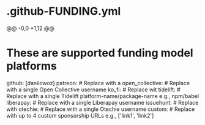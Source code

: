 # .github-FUNDING.yml

@@ -0,0 +1,12 @@
# These are supported funding model platforms

github: [danilowoz]
patreon: # Replace with a
open_collective: # Replace with a single Open Collective username
ko_fi: # Replace wit
tidelift: # Replace with a single Tidelift platform-name/package-name e.g., npm/babel
liberapay: # Replace with a single Liberapay username
issuehunt: # Replace with
otechie: # Replace with a single Otechie username
custom: # Replace with up to 4 custom sponsorship URLs e.g., ['link1', 'link2']
